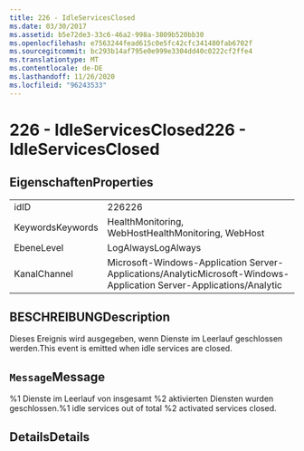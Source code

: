 ```yaml
---
title: 226 - IdleServicesClosed
ms.date: 03/30/2017
ms.assetid: b5e72de3-33c6-46a2-998a-3809b520bb30
ms.openlocfilehash: e7563244fead615c0e5fc42cfc341480fab6702f
ms.sourcegitcommit: bc293b14af795e0e999e3304dd40c0222cf2ffe4
ms.translationtype: MT
ms.contentlocale: de-DE
ms.lasthandoff: 11/26/2020
ms.locfileid: "96243533"
---
```

# <a name="226---idleservicesclosed"></a><span data-ttu-id="bd784-102">226 - IdleServicesClosed</span><span class="sxs-lookup"><span data-stu-id="bd784-102">226 - IdleServicesClosed</span></span>

## <a name="properties"></a><span data-ttu-id="bd784-103">Eigenschaften</span><span class="sxs-lookup"><span data-stu-id="bd784-103">Properties</span></span>  
  
|||  
|-|-|  
|<span data-ttu-id="bd784-104">id</span><span class="sxs-lookup"><span data-stu-id="bd784-104">ID</span></span>|<span data-ttu-id="bd784-105">226</span><span class="sxs-lookup"><span data-stu-id="bd784-105">226</span></span>|  
|<span data-ttu-id="bd784-106">Keywords</span><span class="sxs-lookup"><span data-stu-id="bd784-106">Keywords</span></span>|<span data-ttu-id="bd784-107">HealthMonitoring, WebHost</span><span class="sxs-lookup"><span data-stu-id="bd784-107">HealthMonitoring, WebHost</span></span>|  
|<span data-ttu-id="bd784-108">Ebene</span><span class="sxs-lookup"><span data-stu-id="bd784-108">Level</span></span>|<span data-ttu-id="bd784-109">LogAlways</span><span class="sxs-lookup"><span data-stu-id="bd784-109">LogAlways</span></span>|  
|<span data-ttu-id="bd784-110">Kanal</span><span class="sxs-lookup"><span data-stu-id="bd784-110">Channel</span></span>|<span data-ttu-id="bd784-111">Microsoft-Windows-Application Server-Applications/Analytic</span><span class="sxs-lookup"><span data-stu-id="bd784-111">Microsoft-Windows-Application Server-Applications/Analytic</span></span>|  
  
## <a name="description"></a><span data-ttu-id="bd784-112">BESCHREIBUNG</span><span class="sxs-lookup"><span data-stu-id="bd784-112">Description</span></span>  

 <span data-ttu-id="bd784-113">Dieses Ereignis wird ausgegeben, wenn Dienste im Leerlauf geschlossen werden.</span><span class="sxs-lookup"><span data-stu-id="bd784-113">This event is emitted when idle services are closed.</span></span>  
  
## <a name="message"></a><span data-ttu-id="bd784-114">`Message`</span><span class="sxs-lookup"><span data-stu-id="bd784-114">Message</span></span>  

 <span data-ttu-id="bd784-115">%1 Dienste im Leerlauf von insgesamt %2 aktivierten Diensten wurden geschlossen.</span><span class="sxs-lookup"><span data-stu-id="bd784-115">%1 idle services out of total %2 activated services closed.</span></span>  
  
## <a name="details"></a><span data-ttu-id="bd784-116">Details</span><span class="sxs-lookup"><span data-stu-id="bd784-116">Details</span></span>
